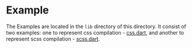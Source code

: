 # Example

The Examples are located in the `lib` directory of this directory. It consist of two examples: one to represent css compilation - [css.dart](lib/css.dart), and another to represent scss compilation - [scss.dart](lib/scss.dart). 
